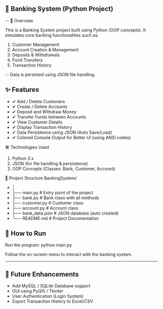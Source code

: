 ## 🏦 Banking System (Python Project)
-- 📌 Overview

This is a Banking System project built using Python (OOP concepts).
It simulates core banking functionalities such as:
1. Customer Management
2. Account Creation & Management
3. Deposits & Withdrawals
4. Fund Transfers
5. Transaction History

-- Data is persisted using JSON file handling.

## ✨ Features

- ✔ Add / Delete Customers
- ✔ Create / Delete Accounts
- ✔ Deposit and Withdraw Money
- ✔ Transfer Funds between Accounts
- ✔ View Customer Details
- ✔ Display Transaction History
- ✔ Data Persistence using JSON (Auto Save/Load)
- ✔ Colored Console Output for Better UI (using ANSI codes)

🛠️ Technologies Used

1. Python 3.x
2. JSON (for file handling & persistence)
3. OOP Concepts (Classes: Bank, Customer, Account)

📂 Project Structure
BankingSystem/
- │
- ├── main.py              # Entry point of the project
- ├── bank.py              # Bank class with all methods
- ├── customer.py          # Customer class
- ├── account.py           # Account class
- ├── bank_data.json       # JSON database (auto created)
- └── README.md            # Project Documentation

## 🚀 How to Run

Run the program:
python main.py


Follow the on-screen menu to interact with the banking system.

_____________________________________________

## 🔮 Future Enhancements

- Add MySQL / SQLite Database support
- GUI using PyQt5 / Tkinter
- User Authentication (Login System)
- Export Transaction History to Excel/CSV


